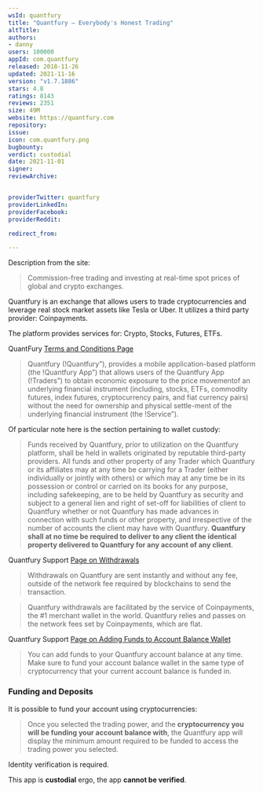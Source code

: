```yaml
---
wsId: quantfury
title: "Quantfury – Everybody's Honest Trading"
altTitle: 
authors:
- danny
users: 100000
appId: com.quantfury
released: 2018-11-26
updated: 2021-11-16
version: "v1.7.1886"
stars: 4.8
ratings: 8143
reviews: 2351
size: 49M
website: https://quantfury.com
repository: 
issue: 
icon: com.quantfury.png
bugbounty: 
verdict: custodial
date: 2021-11-01
signer: 
reviewArchive:


providerTwitter: quantfury
providerLinkedIn: 
providerFacebook: 
providerReddit: 

redirect_from:

---
```



Description from the site: 

> Сommission-free trading and investing at real-time spot prices of global and crypto exchanges.

Quantfury is an exchange that allows users to trade cryptocurrencies and leverage real stock market assets like Tesla or Uber. It utilizes a third party provider: Coinpayments. 

The platform provides services for: Crypto, Stocks, Futures, ETFs.

QuantFury [Terms and Conditions Page](https://quantfury.com/quantfury-terms-and-conditions.pdf)

> Quantfury (!Quantfury”), provides a mobile application-based platform (the !Quantfury App”) that allows users of the Quantfury App (!Traders”) to obtain economic exposure to the price movementof  an  underlying financial  instrument  (including,  stocks,  ETFs,  commodity  futures,  index  futures, cryptocurrency pairs, and fiat currency pairs) without the need for ownership and physical settle-ment of the underlying financial instrument (the !Service”).

Of particular note here is the section pertaining to wallet custody:

> Funds  received  by  Quantfury,  prior  to  utilization  on  the  Quantfury  platform,  shall  be  held  in wallets originated by reputable third-party providers.  All funds and other property of any Trader which Quantfury or its affiliates may at any time be carrying for a Trader (either individually or jointly with others) or which may at any time be in its possession or control or carried on its books for any purpose, including safekeeping, are to be held by Quantfury as security and subject to a general lien and right of set-off for liabilities of client to Quantfury whether or not Quantfury has made advances in connection with such funds or other property, and irrespective of the number of accounts the client may have with Quantfury.  **Quantfury shall at no time be required to deliver to any client the identical property delivered to Quantfury for any account of any client**. 

Quantfury Support [Page on Withdrawals](https://support.quantfury.com/hc/en-us/articles/360030871771-Making-a-withdrawal)

> Withdrawals on Quantfury are sent instantly and without any fee, outside of the network fee required by blockchains to send the transaction.

> Quantfury withdrawals are facilitated by the service of Coinpayments, the #1 merchant wallet in the world. Quantfury relies and passes on the network fees set by Coinpayments, which are flat.

Quantfury Support [Page on Adding Funds to Account Balance Wallet](https://support.quantfury.com/hc/en-us/articles/360033187292-Adding-funds-to-your-account-balance-wallet)

> You can add funds to your Quantfury account balance at any time. Make sure to fund your account balance wallet in the same type of cryptocurrency that your current account balance is funded in.


### Funding and Deposits

It is possible to fund your account using cryptocurrencies:

> Once you selected the trading power, and the **cryptocurrency you will be funding your account balance with**, the Quantfury app will display the minimum amount required to be funded to access the trading power you selected.

Identity verification is required.

This app is **custodial** ergo, the app **cannot be verified**.
